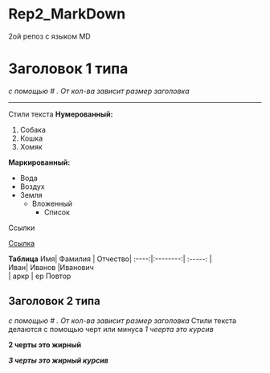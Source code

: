 # Rep2_MarkDown
2ой репоз с языком MD
# Заголовок 1 типа
_с помощью # . От кол-ва зависит размер заголовка_
___
Стили текста 
__Нумерованный:__
1. Собака
2. Кошка
3. Хомяк

__Маркированный:__
* Вода
* Воздух
* Земля
  * Вложенный
     * Список

Ссылки 

[Ссылка](https://web.telegram.org/)

__Таблица__ 
Имя| Фамилия | Отчество| 
:----:|:--------:| :-----: |   
Иван| Иванов |Иванович  
| аркр   |  ер
    Повтор 
## Заголовок 2 типа
_с помощью # . От кол-ва зависит размер заголовка_
Стили текста делаются с помощью черт или минуса
_1 чеерта это курсив_ 

__2 черты это жирный__

___3 черты это жирный курсив___
